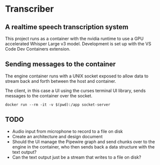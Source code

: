 # Transcriber

## A realtime speech transcription system

This project runs as a container with the nvidia runtime to use a GPU accelerated Whisper Large v3 model. Development is set up with the VS Code Dev Containers extension.

## Sending messages to the container

The engine container runs with a UNIX socket exposed to allow data to stream back and forth between the host and container.

The client, in this case a UI using the curses terminal UI library, sends messages to the container over the socket.

`docker run --rm -it -v $(pwd):/app socket-server`

## TODO

* Audio input from microphone to record to a file on disk
* Create an architecture and design document
* Should the UI manage the Pipewire graph and send chunks over to the engine in the container, who then sends back a data structure with the text output?
* Can the text output just be a stream that writes to a file on disk?
